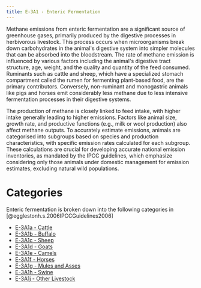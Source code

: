 ```yaml
---
title: E-3A1 - Enteric Fermentation
---
```


Methane emissions from enteric fermentation are a significant source of greenhouse gases, primarily produced by the digestive processes in herbivorous livestock. This process occurs when microorganisms break down carbohydrates in the animal's digestive system into simpler molecules that can be absorbed into the bloodstream. The rate of methane emission is influenced by various factors including the animal's digestive tract structure, age, weight, and the quality and quantity of the feed consumed. Ruminants such as cattle and sheep, which have a specialized stomach compartment called the rumen for fermenting plant-based food, are the primary contributors. Conversely, non-ruminant and monogastric animals like pigs and horses emit considerably less methane due to less intensive fermentation processes in their digestive systems.

The production of methane is closely linked to feed intake, with higher intake generally leading to higher emissions. Factors like animal size, growth rate, and productive functions (e.g., milk or wool production) also affect methane outputs. To accurately estimate emissions, animals are categorised into subgroups based on species and production characteristics, with specific emission rates calculated for each subgroup. These calculations are crucial for developing accurate national emission inventories, as mandated by the IPCC guidelines, which emphasize considering only those animals under domestic management for emission estimates, excluding natural wild populations.

# Categories
Enteric fermentation is broken down into the following categories in [@egglestonh.s.2006IPCCGuidelines2006]


- [E-3A1a - Cattle](/2-ipcc-mitigation-options/ipcc-2019-emissions/3-afolu/3a-livestock/3a1-enteric-fermentation/3a1a-cattle.md)
- [E-3A1b - Buffalo](/2-ipcc-mitigation-options/ipcc-2019-emissions/3-afolu/3a-livestock/3a1-enteric-fermentation/3a1b-buffalo.md)
- [E-3A1c - Sheep](/2-ipcc-mitigation-options/ipcc-2019-emissions/3-afolu/3a-livestock/3a1-enteric-fermentation/3a1c-sheep.md)
- [E-3A1d - Goats](/2-ipcc-mitigation-options/ipcc-2019-emissions/3-afolu/3a-livestock/3a1-enteric-fermentation/3a1d-goats.md)
- [E-3A1e - Camels](/2-ipcc-mitigation-options/ipcc-2019-emissions/3-afolu/3a-livestock/3a1-enteric-fermentation/3a1e-camels.md)
- [E-3A1f - Horses](/2-ipcc-mitigation-options/ipcc-2019-emissions/3-afolu/3a-livestock/3a1-enteric-fermentation/3a1f-horses.md)
- [E-3A1g - Mules and Asses](/2-ipcc-mitigation-options/ipcc-2019-emissions/3-afolu/3a-livestock/3a1-enteric-fermentation/3a1g-mules-asses.md)
- [E-3A1h - Swine](/2-ipcc-mitigation-options/ipcc-2019-emissions/3-afolu/3a-livestock/3a1-enteric-fermentation/3a1h-swine.md)
- [E-3A1j - Other Livestock](/2-ipcc-mitigation-options/ipcc-2019-emissions/3-afolu/3a-livestock/3a1-enteric-fermentation/3a1j-other.md)







